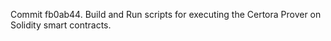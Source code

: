 Commit fb0ab44.                    Build and Run scripts for executing the Certora Prover on Solidity smart contracts.